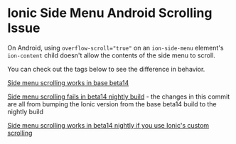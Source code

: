 # Ionic Side Menu Android Scrolling Issue

On Android, using `overflow-scroll="true"` on an `ion-side-menu` element's `ion-content` child doesn't allow the contents of the side menu to scroll.

You can check out the tags below to see the difference in behavior.

[Side menu scrolling works in base beta14](https://github.com/vgmcglaughlin/ionic-sidemenu-scrolling-issue/tree/scrolling-works-beta14)

[Side menu scrolling fails in beta14 nightly build](https://github.com/vgmcglaughlin/ionic-sidemenu-scrolling-issue/tree/scrolling-broken-beta14-nightly-1102) - the changes in this commit are all from bumping the Ionic version from the base beta14 build to the nightly build

[Side menu scrolling works in beta14 nightly if you use Ionic's custom scrolling](https://github.com/vgmcglaughlin/ionic-sidemenu-scrolling-issue/tree/scrolling-works-beta14-nightly-1102)